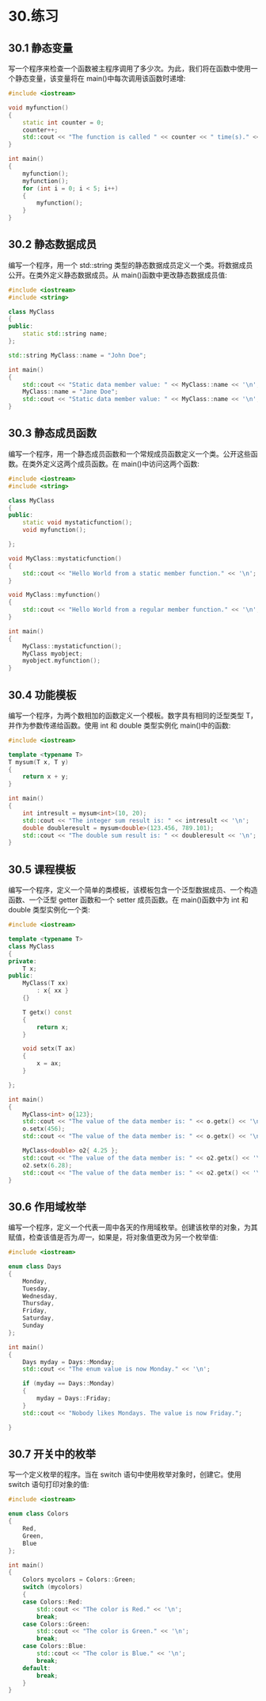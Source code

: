 # 30.练习

## 30.1 静态变量

写一个程序来检查一个函数被主程序调用了多少次。为此，我们将在函数中使用一个静态变量，该变量将在 main()中每次调用该函数时递增:

```cpp
#include <iostream>

void myfunction()
{
    static int counter = 0;
    counter++;
    std::cout << "The function is called " << counter << " time(s)." << '\n';
}

int main()
{
    myfunction();
    myfunction();
    for (int i = 0; i < 5; i++)
    {
        myfunction();
    }
}

```

## 30.2 静态数据成员

编写一个程序，用一个 std::string 类型的静态数据成员定义一个类。将数据成员公开。在类外定义静态数据成员。从 main()函数中更改静态数据成员值:

```cpp
#include <iostream>
#include <string>

class MyClass
{
public:
    static std::string name;
};

std::string MyClass::name = "John Doe";

int main()
{
    std::cout << "Static data member value: " << MyClass::name << '\n';
    MyClass::name = "Jane Doe";
    std::cout << "Static data member value: " << MyClass::name << '\n';
}

```

## 30.3 静态成员函数

编写一个程序，用一个静态成员函数和一个常规成员函数定义一个类。公开这些函数。在类外定义这两个成员函数。在 main()中访问这两个函数:

```cpp
#include <iostream>
#include <string>

class MyClass
{
public:
    static void mystaticfunction();
    void myfunction();

};

void MyClass::mystaticfunction()
{
    std::cout << "Hello World from a static member function." << '\n';
}

void MyClass::myfunction()
{
    std::cout << "Hello World from a regular member function." << '\n';
}

int main()
{
    MyClass::mystaticfunction();
    MyClass myobject;
    myobject.myfunction();
}

```

## 30.4 功能模板

编写一个程序，为两个数相加的函数定义一个模板。数字具有相同的泛型类型 T，并作为参数传递给函数。使用 int 和 double 类型实例化 main()中的函数:

```cpp
#include <iostream>

template <typename T>
T mysum(T x, T y)
{
    return x + y;
}

int main()
{
    int intresult = mysum<int>(10, 20);
    std::cout << "The integer sum result is: " << intresult << '\n';
    double doubleresult = mysum<double>(123.456, 789.101);
    std::cout << "The double sum result is: " << doubleresult << '\n';
}

```

## 30.5 课程模板

编写一个程序，定义一个简单的类模板，该模板包含一个泛型数据成员、一个构造函数、一个泛型 getter 函数和一个 setter 成员函数。在 main()函数中为 int 和 double 类型实例化一个类:

```cpp
#include <iostream>

template <typename T>
class MyClass
{
private:
    T x;
public:
    MyClass(T xx)
        : x{ xx }
    {}

    T getx() const
    {
        return x;
    }

    void setx(T ax)
    {
        x = ax;
    }

};

int main()
{
    MyClass<int> o{123};
    std::cout << "The value of the data member is: " << o.getx() << '\n';
    o.setx(456);
    std::cout << "The value of the data member is: " << o.getx() << '\n';

    MyClass<double> o2{ 4.25 };
    std::cout << "The value of the data member is: " << o2.getx() << '\n';
    o2.setx(6.28);
    std::cout << "The value of the data member is: " << o2.getx() << '\n';
}

```

## 30.6 作用域枚举

编写一个程序，定义一个代表一周中各天的作用域枚举。创建该枚举的对象，为其赋值，检查该值是否为*周一*，如果是，将对象值更改为另一个枚举值:

```cpp
#include <iostream>

enum class Days
{
    Monday,
    Tuesday,
    Wednesday,
    Thursday,
    Friday,
    Saturday,
    Sunday
};

int main()
{
    Days myday = Days::Monday;
    std::cout << "The enum value is now Monday." << '\n';

    if (myday == Days::Monday)
    {
        myday = Days::Friday;
    }
    std::cout << "Nobody likes Mondays. The value is now Friday.";

}

```

## 30.7 开关中的枚举

写一个定义枚举的程序。当在 switch 语句中使用枚举对象时，创建它。使用 switch 语句打印对象的值:

```cpp
#include <iostream>

enum class Colors
{
    Red,
    Green,
    Blue
};

int main()
{
    Colors mycolors = Colors::Green;
    switch (mycolors)
    {
    case Colors::Red:
        std::cout << "The color is Red." << '\n';
        break;
    case Colors::Green:
        std::cout << "The color is Green." << '\n';
        break;
    case Colors::Blue:
        std::cout << "The color is Blue." << '\n';
        break;
    default:
        break;
    }
}

```